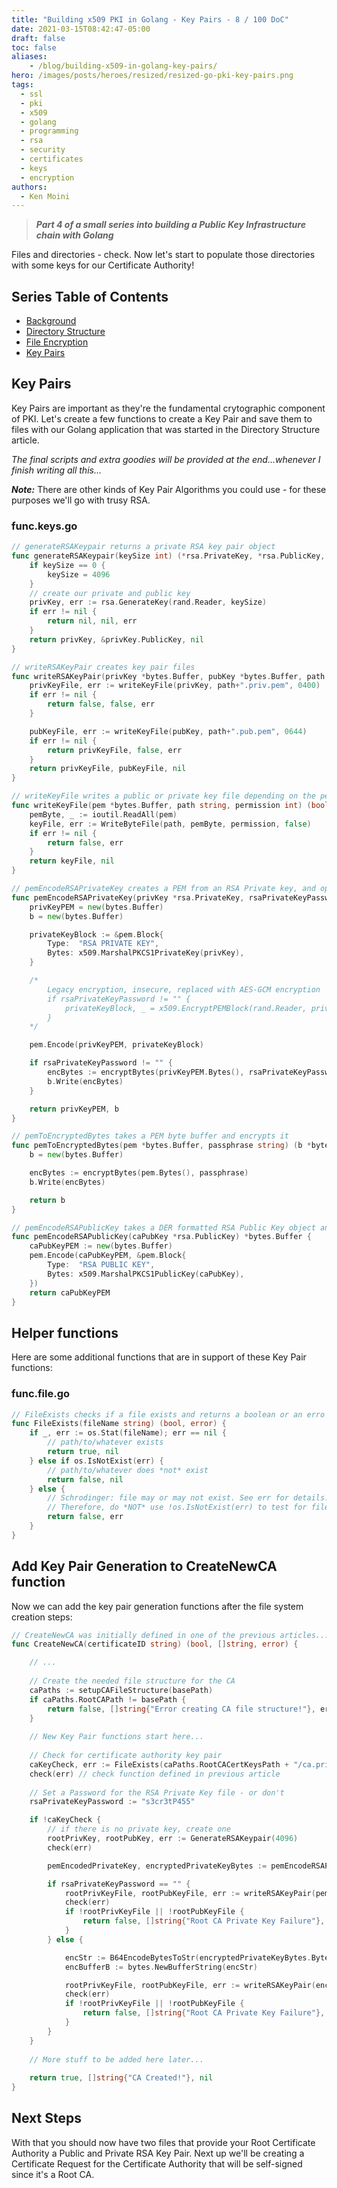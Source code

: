 ```yaml
---
title: "Building x509 PKI in Golang - Key Pairs - 8 / 100 DoC"
date: 2021-03-15T08:42:47-05:00
draft: false
toc: false
aliases:
    - /blog/building-x509-in-golang-key-pairs/
hero: /images/posts/heroes/resized/resized-go-pki-key-pairs.png
tags:
  - ssl
  - pki
  - x509
  - golang
  - programming
  - rsa
  - security
  - certificates
  - keys
  - encryption
authors:
  - Ken Moini
---
```


> ***Part 4 of a small series into building a Public Key Infrastructure chain with Golang***

Files and directories - check.  Now let's start to populate those directories with some keys for our Certificate Authority!

## Series Table of Contents

- [Background](https://kenmoini.com/blog/building-x509-in-golang-background/)
- [Directory Structure](https://kenmoini.com/blog/building-x509-in-golang-directory-structure/)
- [File Encryption](https://kenmoini.com/blog/building-x509-in-golang-file-encryption/)
- [Key Pairs](https://kenmoini.com/blog/building-x509-in-golang-key-pairs/)

## Key Pairs

Key Pairs are important as they're the fundamental crytographic component of PKI.  Let's create a few functions to create a Key Pair and save them to files with our Golang application that was started in the Directory Structure article.

*The final scripts and extra goodies will be provided at the end...whenever I finish writing all this...*

***Note:*** There are other kinds of Key Pair Algorithms you could use - for these purposes we'll go with trusy RSA.

### func.keys.go

```go
// generateRSAKeypair returns a private RSA key pair object
func generateRSAKeypair(keySize int) (*rsa.PrivateKey, *rsa.PublicKey, error) {
	if keySize == 0 {
		keySize = 4096
	}
	// create our private and public key
	privKey, err := rsa.GenerateKey(rand.Reader, keySize)
	if err != nil {
		return nil, nil, err
	}
	return privKey, &privKey.PublicKey, nil
}

// writeRSAKeyPair creates key pair files
func writeRSAKeyPair(privKey *bytes.Buffer, pubKey *bytes.Buffer, path string) (bool, bool, error) {
	privKeyFile, err := writeKeyFile(privKey, path+".priv.pem", 0400)
	if err != nil {
		return false, false, err
	}

	pubKeyFile, err := writeKeyFile(pubKey, path+".pub.pem", 0644)
	if err != nil {
		return privKeyFile, false, err
	}
	return privKeyFile, pubKeyFile, nil
}

// writeKeyFile writes a public or private key file depending on the permissions, 644 for public, 400 for private
func writeKeyFile(pem *bytes.Buffer, path string, permission int) (bool, error) {
	pemByte, _ := ioutil.ReadAll(pem)
	keyFile, err := WriteByteFile(path, pemByte, permission, false)
	if err != nil {
		return false, err
	}
	return keyFile, nil
}

// pemEncodeRSAPrivateKey creates a PEM from an RSA Private key, and optionally returns an encrypted version
func pemEncodeRSAPrivateKey(privKey *rsa.PrivateKey, rsaPrivateKeyPassword string) (privKeyPEM *bytes.Buffer, b *bytes.Buffer) {
	privKeyPEM = new(bytes.Buffer)
	b = new(bytes.Buffer)

	privateKeyBlock := &pem.Block{
		Type:  "RSA PRIVATE KEY",
		Bytes: x509.MarshalPKCS1PrivateKey(privKey),
	}

	/*
		Legacy encryption, insecure, replaced with AES-GCM encryption
		if rsaPrivateKeyPassword != "" {
			privateKeyBlock, _ = x509.EncryptPEMBlock(rand.Reader, privateKeyBlock.Type, privateKeyBlock.Bytes, []byte(rsaPrivateKeyPassword), x509.PEMCipherAES256)
		}
	*/

	pem.Encode(privKeyPEM, privateKeyBlock)

	if rsaPrivateKeyPassword != "" {
		encBytes := encryptBytes(privKeyPEM.Bytes(), rsaPrivateKeyPassword)
		b.Write(encBytes)
	}

	return privKeyPEM, b
}

// pemToEncryptedBytes takes a PEM byte buffer and encrypts it
func pemToEncryptedBytes(pem *bytes.Buffer, passphrase string) (b *bytes.Buffer) {
	b = new(bytes.Buffer)

	encBytes := encryptBytes(pem.Bytes(), passphrase)
	b.Write(encBytes)

	return b
}

// pemEncodeRSAPublicKey takes a DER formatted RSA Public Key object and converts it to PEM format
func pemEncodeRSAPublicKey(caPubKey *rsa.PublicKey) *bytes.Buffer {
	caPubKeyPEM := new(bytes.Buffer)
	pem.Encode(caPubKeyPEM, &pem.Block{
		Type:  "RSA PUBLIC KEY",
		Bytes: x509.MarshalPKCS1PublicKey(caPubKey),
	})
	return caPubKeyPEM
}
```

## Helper functions

Here are some additional functions that are in support of these Key Pair functions:

### func.file.go

```go
// FileExists checks if a file exists and returns a boolean or an erro
func FileExists(fileName string) (bool, error) {
	if _, err := os.Stat(fileName); err == nil {
		// path/to/whatever exists
		return true, nil
	} else if os.IsNotExist(err) {
		// path/to/whatever does *not* exist
		return false, nil
	} else {
		// Schrodinger: file may or may not exist. See err for details.
		// Therefore, do *NOT* use !os.IsNotExist(err) to test for file existence
		return false, err
	}
}
```

## Add Key Pair Generation to CreateNewCA function

Now we can add the key pair generation functions after the file system creation steps:

```go
// CreateNewCA was initially defined in one of the previous articles...
func CreateNewCA(certificateID string) (bool, []string, error) {

    // ...
    
    // Create the needed file structure for the CA
    caPaths := setupCAFileStructure(basePath)
    if caPaths.RootCAPath != basePath {
        return false, []string{"Error creating CA file structure!"}, err
    }
    
    // New Key Pair functions start here...
    
    // Check for certificate authority key pair
	caKeyCheck, err := FileExists(caPaths.RootCACertKeysPath + "/ca.priv.pem")
	check(err) // check function defined in previous article
	
	// Set a Password for the RSA Private Key file - or don't
	rsaPrivateKeyPassword := "s3cr3tP455"

	if !caKeyCheck {
		// if there is no private key, create one
		rootPrivKey, rootPubKey, err := GenerateRSAKeypair(4096)
		check(err)

		pemEncodedPrivateKey, encryptedPrivateKeyBytes := pemEncodeRSAPrivateKey(rootPrivKey, rsaPrivateKeyPassword)

		if rsaPrivateKeyPassword == "" {
			rootPrivKeyFile, rootPubKeyFile, err := writeRSAKeyPair(pemEncodedPrivateKey, pemEncodeRSAPublicKey(rootPubKey), certPaths.RootCAKeysPath+"/ca")
			check(err)
			if !rootPrivKeyFile || !rootPubKeyFile {
				return false, []string{"Root CA Private Key Failure"}, x509.Certificate{}, err
			}
		} else {

			encStr := B64EncodeBytesToStr(encryptedPrivateKeyBytes.Bytes())
			encBufferB := bytes.NewBufferString(encStr)

			rootPrivKeyFile, rootPubKeyFile, err := writeRSAKeyPair(encBufferB, pemEncodeRSAPublicKey(rootPubKey), certPaths.RootCAKeysPath+"/ca")
			check(err)
			if !rootPrivKeyFile || !rootPubKeyFile {
				return false, []string{"Root CA Private Key Failure"}, x509.Certificate{}, err
			}
		}
	}
    
    // More stuff to be added here later...
    
    return true, []string{"CA Created!"}, nil
}
```

## Next Steps

With that you should now have two files that provide your Root Certificate Authority a Public and Private RSA Key Pair.  Next up we'll be creating a Certificate Request for the Certificate Authority that will be self-signed since it's a Root CA.
